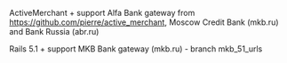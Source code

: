 ActiveMerchant + support Alfa Bank gateway from https://github.com/pierre/active_merchant,
Moscow Credit Bank (mkb.ru) and Bank Russia (abr.ru)

Rails 5.1 + support MKB Bank gateway (mkb.ru) - branch mkb_51_urls
